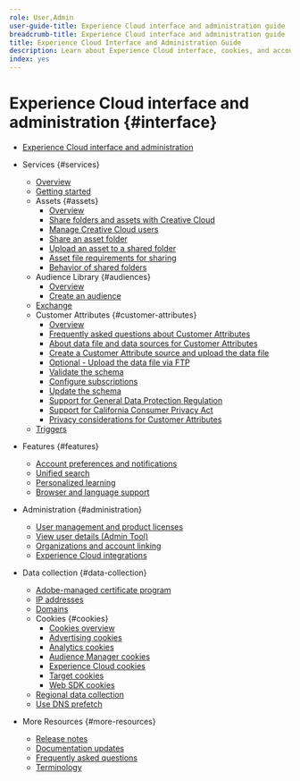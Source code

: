 ```yaml
---
role: User,Admin
user-guide-title: Experience Cloud interface and administration guide
breadcrumb-title: Experience Cloud interface and administration guide
title: Experience Cloud Interface and Administration Guide
description: Learn about Experience Cloud interface, cookies, and account preferences. Manage products and configure the People service, including Customer Attributes and Audience Library. Share Experience Cloud Assets.
index: yes
---
```


# Experience Cloud interface and administration {#interface}

+ [Experience Cloud interface and administration](experience-cloud.md)

+ Services {#services}
  + [Overview](services/overview.md)
  + [Getting started](services/getting-started.md)
  + Assets {#assets}
    + [Overview](services/assets/experience-cloud-assets.md)
    + [Share folders and assets with Creative Cloud](services/assets/creative-cloud.md)
    + [Manage Creative Cloud users](services/assets/manage-cc-users.md)
    + [Share an asset folder](services/assets/share.md)
    + [Upload an asset to a shared folder](services/assets/upload.md)
    + [Asset file requirements for sharing](services/assets/file-reqs.md)
    + [Behavior of shared folders](services/assets/behavior.md)
  + Audience Library {#audiences}
    + [Overview](services/audiences/overview.md)
    + [Create an audience](services/audiences/create.md)
  + [Exchange](services/exchange.md)
  + Customer Attributes {#customer-attributes}
    + [Overview](services/customer-attributes/attributes.md)
    + [Frequently asked questions about Customer Attributes](services/customer-attributes/faq-crs.md)
    + [About data file and data sources for Customer Attributes](services/customer-attributes/crs-data-file.md)
    + [Create a Customer Attribute source and upload the data file](services/customer-attributes/t-crs-usecase.md)
    + [Optional - Upload the data file via FTP](services/customer-attributes/t-upload-attributes-ftp.md)
    + [Validate the schema](services/customer-attributes/validate-schema.md)
    + [Configure subscriptions](services/customer-attributes/subscription.md)
    + [Update the schema](services/customer-attributes/t-update-schema.md)
    + [Support for General Data Protection Regulation](services/customer-attributes/gdpr.md)
    + [Support for California Consumer Privacy Act](services/customer-attributes/ccpa.md)
    + [Privacy considerations for Customer Attributes](services/customer-attributes/privacy-mac.md)
  + [Triggers](services/triggers.md)

+ Features {#features}
  + [Account preferences and notifications](features/account-preferences.md)
  + [Unified search](features/search.md)
  + [Personalized learning](features/personalized-learning.md)
  + [Browser and language support](browser-language.md)

+ Administration {#administration}
  + [User management and product licenses](administration/admin-console.md)
  + [View user details (Admin Tool)](administration/admin-tool-experience-cloud.md)
  + [Organizations and account linking](administration/organizations.md)
  + [Experience Cloud integrations](administration/integrations.md)
  
+ Data collection {#data-collection}
  + [Adobe-managed certificate program](data-collection/adobe-managed-cert.md)
  + [IP addresses](data-collection/ip-addresses.md)
  + [Domains](data-collection/domains.md)
  + Cookies {#cookies}
    + [Cookies overview](data-collection/cookies/overview.md)
    + [Advertising cookies](data-collection/cookies/advertising.md)
    + [Analytics cookies](data-collection/cookies/analytics.md)
    + [Audience Manager cookies](data-collection/cookies/audience-manager.md)
    + [Experience Cloud cookies](data-collection/cookies/experience-cloud.md)
    + [Target cookies](data-collection/cookies/target.md)
    + [Web SDK cookies](data-collection/cookies/web-sdk.md)
  + [Regional data collection](data-collection/rdc.md)
  + [Use DNS prefetch](data-collection/dns-prefetch.md)

+ More Resources {#more-resources}
  + [Release notes](more-resources/release-notes.md)
  + [Documentation updates](more-resources/doc-updates.md)
  + [Frequently asked questions](more-resources/faq.md)
  + [Terminology](more-resources/terms.md)

